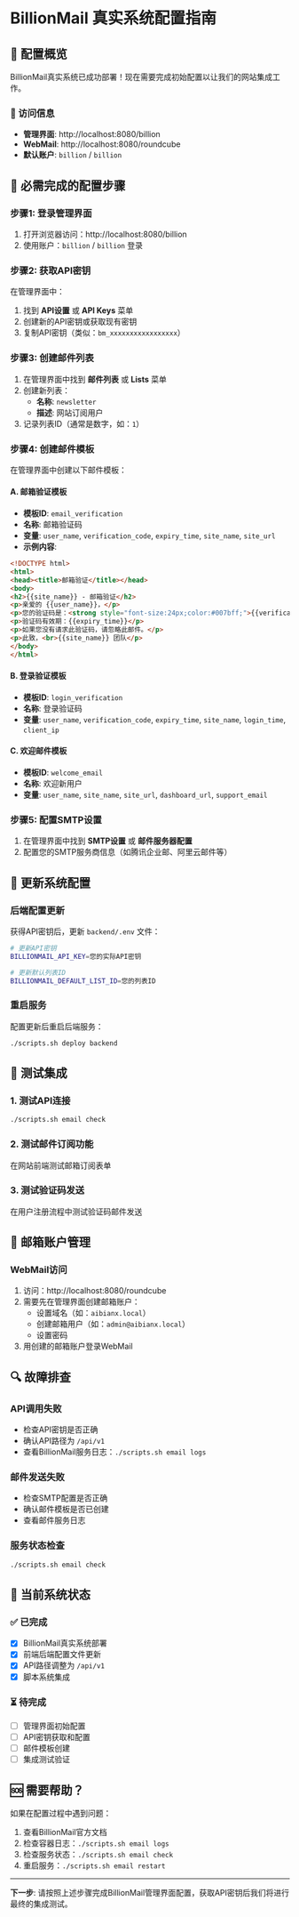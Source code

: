 # BillionMail 真实系统配置指南

## 🎯 配置概览

BillionMail真实系统已成功部署！现在需要完成初始配置以让我们的网站集成工作。

### 📍 访问信息
- **管理界面**: http://localhost:8080/billion
- **WebMail**: http://localhost:8080/roundcube  
- **默认账户**: `billion` / `billion`

## 🔧 必需完成的配置步骤

### **步骤1: 登录管理界面**
1. 打开浏览器访问：http://localhost:8080/billion
2. 使用账户：`billion` / `billion` 登录

### **步骤2: 获取API密钥**
在管理界面中：
1. 找到 **API设置** 或 **API Keys** 菜单
2. 创建新的API密钥或获取现有密钥  
3. 复制API密钥（类似：`bm_xxxxxxxxxxxxxxxxx`）

### **步骤3: 创建邮件列表**
1. 在管理界面中找到 **邮件列表** 或 **Lists** 菜单
2. 创建新列表：
   - **名称**: `newsletter` 
   - **描述**: 网站订阅用户
3. 记录列表ID（通常是数字，如：`1`）

### **步骤4: 创建邮件模板**
在管理界面中创建以下邮件模板：

#### **A. 邮箱验证模板**
- **模板ID**: `email_verification`
- **名称**: 邮箱验证码
- **变量**: `user_name`, `verification_code`, `expiry_time`, `site_name`, `site_url`
- **示例内容**:
```html
<!DOCTYPE html>
<html>
<head><title>邮箱验证</title></head>
<body>
<h2>{{site_name}} - 邮箱验证</h2>
<p>亲爱的 {{user_name}}，</p>
<p>您的验证码是：<strong style="font-size:24px;color:#007bff;">{{verification_code}}</strong></p>
<p>验证码有效期：{{expiry_time}}</p>
<p>如果您没有请求此验证码，请忽略此邮件。</p>
<p>此致，<br>{{site_name}} 团队</p>
</body>
</html>
```

#### **B. 登录验证模板**  
- **模板ID**: `login_verification`
- **名称**: 登录验证码
- **变量**: `user_name`, `verification_code`, `expiry_time`, `site_name`, `login_time`, `client_ip`

#### **C. 欢迎邮件模板**
- **模板ID**: `welcome_email`
- **名称**: 欢迎新用户
- **变量**: `user_name`, `site_name`, `site_url`, `dashboard_url`, `support_email`

### **步骤5: 配置SMTP设置**
1. 在管理界面中找到 **SMTP设置** 或 **邮件服务器配置**
2. 配置您的SMTP服务商信息（如腾讯企业邮、阿里云邮件等）

## 🔑 更新系统配置

### **后端配置更新**
获得API密钥后，更新 `backend/.env` 文件：

```bash
# 更新API密钥
BILLIONMAIL_API_KEY=您的实际API密钥

# 更新默认列表ID  
BILLIONMAIL_DEFAULT_LIST_ID=您的列表ID
```

### **重启服务**
配置更新后重启后端服务：
```bash
./scripts.sh deploy backend
```

## 🧪 测试集成

### **1. 测试API连接**
```bash
./scripts.sh email check
```

### **2. 测试邮件订阅功能**
在网站前端测试邮箱订阅表单

### **3. 测试验证码发送**
在用户注册流程中测试验证码邮件发送

## 📧 邮箱账户管理

### **WebMail访问**
1. 访问：http://localhost:8080/roundcube
2. 需要先在管理界面创建邮箱账户：
   - 设置域名（如：`aibianx.local`）
   - 创建邮箱用户（如：`admin@aibianx.local`）
   - 设置密码
3. 用创建的邮箱账户登录WebMail

## 🔍 故障排查

### **API调用失败**
- 检查API密钥是否正确
- 确认API路径为 `/api/v1`
- 查看BillionMail服务日志：`./scripts.sh email logs`

### **邮件发送失败**  
- 检查SMTP配置是否正确
- 确认邮件模板是否已创建
- 查看邮件服务日志

### **服务状态检查**
```bash
./scripts.sh email check
```

## 📝 当前系统状态

### ✅ 已完成
- [x] BillionMail真实系统部署
- [x] 前端后端配置文件更新  
- [x] API路径调整为 `/api/v1`
- [x] 脚本系统集成

### ⏳ 待完成
- [ ] 管理界面初始配置
- [ ] API密钥获取和配置
- [ ] 邮件模板创建
- [ ] 集成测试验证

## 🆘 需要帮助？

如果在配置过程中遇到问题：
1. 查看BillionMail官方文档
2. 检查容器日志：`./scripts.sh email logs`
3. 检查服务状态：`./scripts.sh email check`
4. 重启服务：`./scripts.sh email restart`

---

**下一步**: 请按照上述步骤完成BillionMail管理界面配置，获取API密钥后我们将进行最终的集成测试。
